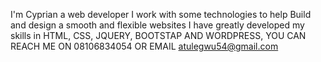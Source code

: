 I'm Cyprian a web developer I work with some technologies to help 
Build and design a smooth and flexible websites I have greatly developed
 my skills in HTML, CSS, JQUERY, BOOTSTAP AND WORDPRESS,
YOU CAN REACH ME ON 08106834054 OR EMAIL atulegwu54@gmail.com
